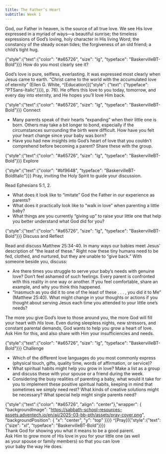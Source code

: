 ```yaml
---
title: The Father’s Heart
subtitle: Week 1
---
```


God, our Father in heaven, is the source of all true love. We see His love expressed in a myriad of ways—a beautiful sunrise; the timeless expressions of God’s loving, holy character in His living Word; the constancy of the steady ocean tides; the forgiveness of an old friend; a child’s tight hug.

{"style":{"text":{"color": "#a65726", "size": "lg", "typeface": "BaskervilleBT-Bold"}}}
How do you most clearly see it?

God’s love is pure, selfless, everlasting. It was expressed most clearly when Jesus came to earth. “Christ came to the world with the accumulated love of eternity” (Ellen G. White, ^[Education]({"style": {"text": {"typeface": "PTSans-Italic"}}}), p. 76). He offers this love to you today, tomorrow, and every day into eternity, and He hopes you’ll love Him back.

{"style":{"text":{"color": "#a65726", "size": "lg", "typeface": "BaskervilleBT-Bold"}}}
Connect

+ Many parents speak of their hearts “expanding” when their little one is born. Others may take a bit longer to bond, especially if the circumstances surrounding the birth were difficult. How have you felt your heart change since your baby was born?
+ Have you had new insights into God’s heart of love that you couldn’t comprehend before becoming a parent? Share these with the group.

{"style":{"text":{"color": "#a65726", "size": "lg", "typeface": "BaskervilleBT-Bold"}}}
Explore

{"style":{"text":{"color": "#bf9648", "typeface": "BaskervilleBT-BoldItalic"}}}
Pray, inviting the Holy Spirit to guide your discussion.

Read Ephesians 5:1, 2.

+ What does it look like to “imitate” God the Father in our experience as parents?
+ What does it practically look like to “walk in love” when parenting a little baby?
+ What things are you currently “giving up” to raise your little one that help you better understand what God did for you?

{"style":{"text":{"color": "#a65726", "size": "lg", "typeface": "BaskervilleBT-Bold"}}}
Discuss and Reflect

Read and discuss Matthew 25:34-40. In many ways our babies meet Jesus’ description of “the least of these.” Right now these tiny humans need to be fed, clothed, and nurtured, but they are unable to “give back.” With someone beside you, discuss:

+ Are there times you struggle to serve your baby’s needs with genuine love? Don’t feel ashamed of such feelings. Every parent is confronted with this reality in one way or another. If you feel comfortable, share an example, and why you think this happened.
+ “Inasmuch as you did it to one of the least of these . . . , you did it to Me” (Matthew 25:40). What might change in your thoughts or actions if you thought about serving Jesus each time you attended to your little one’s needs?

The more you give God’s love to those around you, the more God will fill your heart with _His_ love. Even during sleepless nights, new stressors, and constant parental demands, God wants to help you grow a heart of love. Ask Him for this, and also share with Him your insufficiencies and needs.

{"style":{"text":{"color": "#a65726", "size": "lg", "typeface": "BaskervilleBT-Bold"}}}
Challenge

+ Which of the different love languages do you most commonly express (physical touch, gifts, quality time, words of affirmation, or service)?
+ What spiritual habits might help you grow in love? Make a list as a group and discuss these with your spouse or a friend during the week.
+ Considering the busy realities of parenting a baby, what would it take for you to implement these positive spiritual habits, keeping in mind that sometimes we simply need rest? What kinds of creative solutions might be necessary? What special help might single parents need?

{"style":{"text":{"color": "#a65726", "align": "center"},"wrapper": { "backgroundImage": "https://sabbath-school-resources-assets.adventech.io/en/aij/2025-03-bb-pth/assets/pray-cover.png", "backgroundPosition": { "x": "center", "y": "top" }}}}
^[Pray]({"style":{"text":{"size": "xl", "typeface": "BaskervilleBT-Bold"}}})\
Thank God for showing you what it means to be a good parent.\
Ask Him to grow more of His love in you for your little one (as well\
as your spouse or family members) so that you can love\
your baby the way He does.